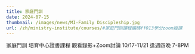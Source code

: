 ```yaml
---
title: 家庭門訓
date: 2024-07-15
thumbnail: /images/news/MI-Family Discipleship.jpg
url: /zh/ministry-institute/courses/#家庭門訓課程編碼ff013學分zoom授課
---
```


家庭門訓
培育中心證書課程
觀看錄影+Zoom討論
10/17-11/21 逢週四晚 7-8PM 